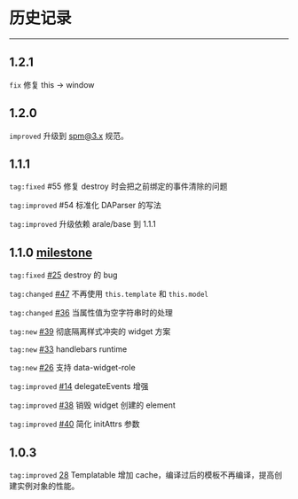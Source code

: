 # 历史记录

---

## 1.2.1

`fix` 修复 this -> window

## 1.2.0

`improved` 升级到 spm@3.x 规范。

## 1.1.1

`tag:fixed` #55 修复 destroy 时会把之前绑定的事件清除的问题

`tag:improved` #54 标准化 DAParser 的写法

`tag:improved` 升级依赖 arale/base 到 1.1.1

## 1.1.0 [milestone](https://github.com/aralejs/widget/issues/37)

`tag:fixed` [#25](https://github.com/aralejs/widget/issues/25) destroy 的 bug

`tag:changed` [#47](https://github.com/aralejs/widget/issues/47) 不再使用 `this.template` 和 `this.model`

`tag:changed` [#36](https://github.com/aralejs/widget/issues/36) 当属性值为空字符串时的处理

`tag:new` [#39](https://github.com/aralejs/widget/issues/39) 彻底隔离样式冲突的 widget 方案

`tag:new` [#33](https://github.com/aralejs/widget/issues/33) handlebars runtime

`tag:new` [#26](https://github.com/aralejs/widget/issues/26) 支持 data-widget-role

`tag:improved` [#14](https://github.com/aralejs/widget/issues/14) delegateEvents 增强

`tag:improved` [#38](https://github.com/aralejs/widget/issues/38) 销毁 widget 创建的 element

`tag:improved` [#40](https://github.com/aralejs/widget/issues/40) 简化 initAttrs 参数

## 1.0.3

`tag:improved` [28](https://github.com/aralejs/widget/issues/28) Templatable 增加 cache，编译过后的模板不再编译，提高创建实例对象的性能。
